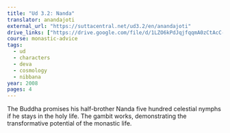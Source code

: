 ```yaml
---
title: "Ud 3.2: Nanda"
translator: anandajoti
external_url: "https://suttacentral.net/ud3.2/en/anandajoti"
drive_links: ["https://drive.google.com/file/d/1LZO6kPdJqjfqqmA0zCtAcC-wbFEtyxnq"]
course: monastic-advice
tags:
  - ud
  - characters
  - deva
  - cosmology
  - nibbana
year: 2008
pages: 4
---
```


The Buddha promises his half-brother Nanda five hundred celestial nymphs if he stays in the holy life. The gambit works, demonstrating the transformative potential of the monastic life.


